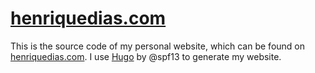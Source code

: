 # [henriquedias.com][1]

This is the source code of my personal website, which can be found on [henriquedias.com][1]. I use [Hugo][2] by @spf13 to generate my website.

[1]: https://henriquedias.com
[2]: https://github.com/spf13/hugo

